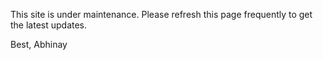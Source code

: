 This site is under maintenance. Please refresh this page frequently to get the latest updates.

Best,
Abhinay
